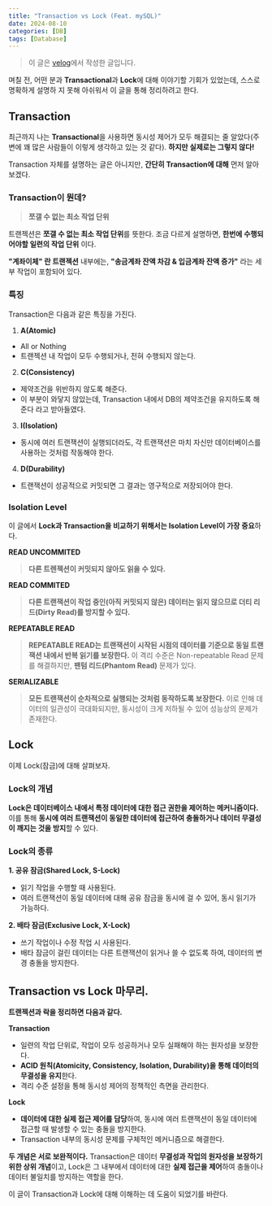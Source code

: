 ```yaml
---
title: "Transaction vs Lock (Feat. mySQL)"
date: 2024-08-10
categories: [DB]
tags: [Database]
---
```

>이 글은 [velog](https://velog.io/@sanghee0820/Transaction-vs-Lock-Feat.-mySQL)에서 작성한 글입니다.

며칠 전, 어떤 분과 **Transactional**과 **Lock**에 대해 이야기할 기회가 있었는데, 스스로 명확하게 설명하 지 못해 아쉬워서 이 글을 통해 정리하려고 한다.


## Transaction
최근까지 나는 **Transactional**을 사용하면 동시성 제어가 모두 해결되는 줄 알았다(주변에 꽤 많은 사람들이 이렇게 생각하고 있는 것 같다). **하지만 실제로는 그렇지 않다!**

Transaction 자체를 설명하는 글은 아니지만, **간단히 Transaction에 대해** 먼저 알아보겠다.

### Transaction이 뭔데?

> **쪼갤 수 없는 최소 작업 단위**

트랜젝션은 **쪼갤 수 없는 최소 작업 단위**를 뜻한다.
조금 다르게 설명하면, **한번에 수행되어야할 일련의 작업 단위** 이다.

**"계좌이체" 란 트랜젝션** 내부에는, **"송금계좌 잔액 차감 & 입금계좌 잔액 증가"** 라는 세부 작업이 포함되어 있다.

### 특징
Transaction은 다음과 같은 특징을 가진다.

1. **A(Atomic)**
  - All or Nothing
  - 트랜젝션 내 작업이 모두 수행되거나, 전혀 수행되지 않는다.
2. **C(Consistency)**
  - 제약조건을 위반하지 않도록 해준다.
  - 이 부분이 와닿지 않았는데, Transaction 내에서 DB의 제약조건을 유지하도록 해준다 라고 받아들였다.
3. **I(Isolation)**
  - 동시에 여러 트랜잭션이 실행되더라도, 각 트랜잭션은 마치 자신만 데이터베이스를 사용하는 것처럼 작동해야 한다.
4. **D(Durability)**
  - 트랜잭션이 성공적으로 커밋되면 그 결과는 영구적으로 저장되어야 한다.

### Isolation Level

이 글에서 **Lock과 Transaction을 비교하기 위해서는 Isolation Level이 가장 중요**하다.

**READ UNCOMMITED**
> **다른 트렌젝션이 커밋되지 않아도 읽을 수 있다.**


**READ COMMITED**
> **다른 트랜잭션이 작업 중인(아직 커밋되지 않은) 데이터는 읽지 않으므로 더티 리드(Dirty Read)를 방지할 수 있다.**

**REPEATABLE READ**

> **REPEATABLE READ는 트랜잭션이 시작된 시점의 데이터를 기준으로 동일 트랜잭션 내에서 반복 읽기를 보장한다.**
이 격리 수준은 Non-repeatable Read 문제를 해결하지만, **팬텀 리드(Phantom Read)** 문제가 있다.

**SERIALIZABLE**

> **모든 트랜잭션이 순차적으로 실행되는 것처럼 동작하도록 보장한다.**
이로 인해 데이터의 일관성이 극대화되지만, 동시성이 크게 저하될 수 있어 성능상의 문제가 존재한다.


## Lock

이제 Lock(잠금)에 대해 살펴보자.

### Lock의 개념

**Lock은 데이터베이스 내에서 특정 데이터에 대한 접근 권한을 제어하는 메커니즘이다.**
이를 통해 **동시에 여러 트랜잭션이 동일한 데이터에 접근하여 충돌하거나 데이터 무결성이 깨지는 것을 방지**할 수 있다.

### Lock의 종류
**1. 공유 잠금(Shared Lock, S-Lock)**
* 읽기 작업을 수행할 때 사용된다.
* 여러 트랜잭션이 동일 데이터에 대해 공유 잠금을 동시에 걸 수 있어, 동시 읽기가 가능하다.

**2. 배타 잠금(Exclusive Lock, X-Lock)**
* 쓰기 작업이나 수정 작업 시 사용된다.
* 배타 잠금이 걸린 데이터는 다른 트랜잭션이 읽거나 쓸 수 없도록 하여, 데이터의 변경 충돌을 방지한다.

## Transaction vs Lock 마무리.

**트랜젝션과 락을 정리하면 다음과 같다.**

>
**Transaction**
- 일련의 작업 단위로, 작업이 모두 성공하거나 모두 실패해야 하는 원자성을 보장한다.
- **ACID 원칙(Atomicity, Consistency, Isolation, Durability)을 통해 데이터의 무결성을 유지**한다.
- 격리 수준 설정을 통해 동시성 제어의 정책적인 측면을 관리한다.

>
**Lock**
- **데이터에 대한 실제 접근 제어를 담당**하여, 동시에 여러 트랜잭션이 동일 데이터에 접근할 때 발생할 수 있는 충돌을 방지한다.
- Transaction 내부의 동시성 문제를 구체적인 메커니즘으로 해결한다.

**두 개념은 서로 보완적이다.**
Transaction은 데이터 **무결성과 작업의 원자성을 보장하기 위한 상위 개념**이고, Lock은 그 내부에서 데이터에 대한 **실제 접근을 제어**하여 충돌이나 데이터 불일치를 방지하는 역할을 한다.

이 글이 Transaction과 Lock에 대해 이해하는 데 도움이 되었기를 바란다.
